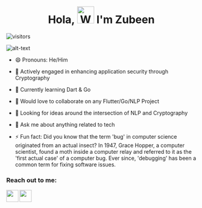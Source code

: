 <h1 align="center"> 
         Hola, <img src="https://raw.githubusercontent.com/nixin72/nixin72/master/wave.gif" 
         alt="Waving hand animated gif"
         height="45"
         width="45" /> I'm Zubeen
</h1>

![visitors](https://visitor-badge.laobi.icu/badge?page_id=syedzubeen.syedzubeen)



![alt-text](https://media.giphy.com/media/26u4nJPf0JtQPdStq/giphy.gif)

- 😄 Pronouns: He/Him
- 🔭 Actively engaged in enhancing application security through Cryptography
- 🌱 Currently learning Dart & Go
- 👯 Would love to collaborate on any Flutter/Go/NLP Project
- 🤔 Looking for ideas around the intersection of NLP and Cryptography
- 💬 Ask me about anything related to tech

- ⚡ Fun fact: Did you know that the term 'bug' in computer science originated from an actual insect? In 1947, Grace Hopper, a computer scientist, found a moth inside a computer relay and referred to it as the 'first actual case' of a computer bug. Ever since, 'debugging' has been a common term for fixing software issues. 




### Reach out to me:

[<img align="left" height="32" width="32" src="https://cdn.jsdelivr.net/npm/simple-icons@v3/icons/linkedin.svg" />][Linkedin]&nbsp;&nbsp;&nbsp;&nbsp;
[<img align="left" height="32" width="32" src="https://cdn.jsdelivr.net/npm/simple-icons@v3/icons/twitter.svg" />][Twitter]

[Linkedin]: https://www.linkedin.com/in/syedzubeen/
[Twitter]: https://twitter.com/ZubeenSyed
